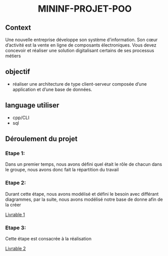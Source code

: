 # <p align="center" > MININF-PROJET-POO </p>

## Context

Une nouvelle entreprise développe son système d’information. Son cœur d’activité est la vente en ligne de composants électroniques. Vous devez concevoir et réaliser une solution digitalisant certains de ses processus métiers

## objectif 
- réaliser une architecture de type client-serveur composée d’une application et d’une base de données.

## language utiliser 
- cpp/CLI
- sql

## Déroulement du projet
### Etape 1:
Dans un premier temps, nous avons défini quel était le rôle de chacun dans le groupe, nous avons donc fait la répartition du travail
### Etape 2:
Durant cette étape, nous avons modélisé et défini le besoin avec différant diagrammes, par la suite, nous avons modélisé notre base de donne afin de la créer

[Livrable 1](livrable%201/README.md)
### Etape 3:
Cette étape est consacrée à la réalisation 

[Livrable 2](livrable%202/README.md)


